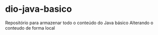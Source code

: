 # dio-java-basico
Repositório para armazenar todo o conteúdo do Java básico 
Alterando o conteudo de forma local